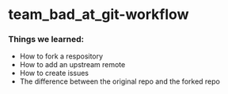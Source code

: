 # team_bad_at_git-workflow

### Things we learned:

- How to fork a respository
- How to add an upstream remote
- How to create issues
- The difference between the original repo and the forked repo
